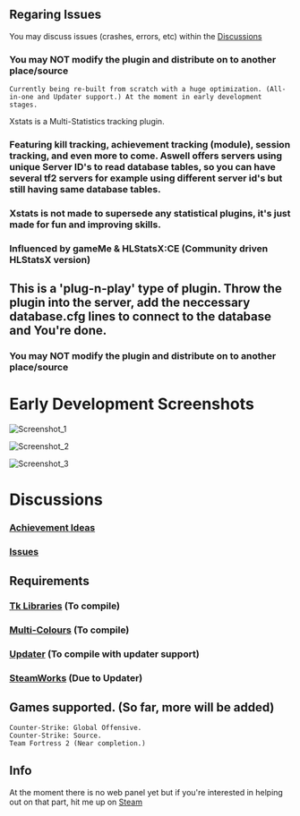 ## Regaring Issues
You may discuss issues (crashes, errors, etc) within the [Discussions](https://github.com/Teamkiller324/Xstats/discussions)

### You may NOT modify the plugin and distribute on to another place/source

``Currently being re-built from scratch with a huge optimization. (All-in-one and Updater support.) At the moment in early development stages.``

Xstats is a Multi-Statistics tracking plugin.

### Featuring kill tracking, achievement tracking (module), session tracking, and even more to come. Aswell offers servers using unique Server ID's to read database tables, so you can have several tf2 servers for example using different server id's but still having same database tables.

### Xstats is not made to supersede any statistical plugins, it's just made for fun and improving skills.

### Influenced by gameMe & HLStatsX:CE (Community driven HLStatsX version) 

## This is a 'plug-n-play' type of plugin. Throw the plugin into the server, add the neccessary database.cfg lines to connect to the database and You're done.

### You may NOT modify the plugin and distribute on to another place/source

# Early Development Screenshots

![Screenshot_1](https://user-images.githubusercontent.com/49116354/148999939-862ff95c-1834-4c7a-8085-1216387a9285.png)

![Screenshot_2](https://user-images.githubusercontent.com/49116354/148999954-a2b328f0-3306-4386-9eb0-fb62635b30d0.png)

![Screenshot_3](https://user-images.githubusercontent.com/49116354/148999962-7f30e185-39c9-4aac-8cfc-a947909013fb.png)

# Discussions
### [Achievement Ideas](https://github.com/Teamkiller324/Xstats/discussions/2)
### [Issues](https://github.com/Teamkiller324/Xstats/discussions/3)

## Requirements
### [Tk Libraries](https://github.com/Teamkiller324/Tklib) (To compile)

### [Multi-Colours](https://github.com/Bara/Multi-Colors) (To compile)

### [Updater](https://github.com/Teamkiller324/Updater) (To compile with updater support)

### [SteamWorks](http://users.alliedmods.net/~kyles/builds/SteamWorks/) (Due to Updater)

## Games supported. (So far, more will be added)
```
Counter-Strike: Global Offensive.
Counter-Strike: Source.
Team Fortress 2 (Near completion.)
```

## Info
At the moment there is no web panel yet but if you're interested in helping out on that part, hit me up on [Steam](https://steamcommunity.com/id/Teamkiller324)
